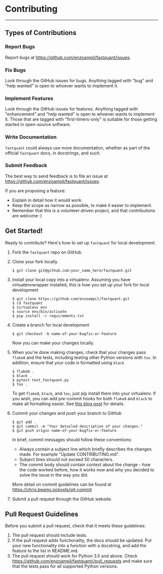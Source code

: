 # Contributing
---


## Types of Contributions


### Report Bugs

Report bugs at https://github.com/enzoampil/fastquant/issues.


### Fix Bugs

Look through the GitHub issues for bugs. Anything tagged with "bug"
and "help wanted" is open to whoever wants to implement it.


### Implement Features

Look through the GitHub issues for features. Anything tagged with "enhancement"
and "help wanted" is open to whoever wants to implement it. Those that are
tagged with "first-timers-only" is suitable for those getting started in open-source software.


### Write Documentation

`fastquant` could always use more documentation, whether as part of the
official `fastquant` docs, in docstrings, and such.


### Submit Feedback

The best way to send feedback is to file an issue at https://github.com/enzoampil/fastquant/issues.

If you are proposing a feature:

* Explain in detail how it would work.
* Keep the scope as narrow as possible, to make it easier to implement.
* Remember that this is a volunteer-driven project, and that contributions
  are welcome :)


## Get Started!


Ready to contribute? Here's how to set up `fastquant` for local development.

1. Fork the `fastquant` repo on GitHub.
2. Clone your fork locally
    ```shell
    $ git clone git@github.com:your_name_here/fastquant.git
    ```

3. Install your local copy into a virtualenv. Assuming you have virtualenvwrapper installed, this is how you set up your fork for local development
    ```shell
    $ git clone https://github.com/enzoampil/fastquant.git
    $ cd fastquant
    $ virtualenv env
    $ source env/bin/activate
    $ pip install -r requirements.txt
    ```

4. Create a branch for local development
    ```shell
    $ git checkout -b name-of-your-bugfix-or-feature
    ```
    Now you can make your changes locally.

5. When you're done making changes, check that your changes pass `flake8` and the tests, including testing other Python versions with `tox`. In addition, ensure that your code is formatted using `black`
    ```shell
    $ flake8 .
    $ black .
    $ pytest test_fastquant.py
    $ tox .
    ```

    To get `flake8`, `black`, and `tox`, just pip install them into your virtualenv. If you wish,
    you can add pre-commit hooks for both `flake8` and `black` to make all formatting easier. See [this blog post](https://ljvmiranda921.github.io/notebook/2018/06/21/precommits-using-black-and-flake8/) for details.

6. Commit your changes and push your branch to GitHub
    ```shell
    $ git add .
    $ git commit -m "Your detailed description of your changes."
    $ git push origin name-of-your-bugfix-or-feature
    ```

    In brief, commit messages should follow these conventions:

    * Always contain a subject line which briefly describes the changes made. For example "Update CONTRIBUTING.md".
    * Subject lines should not exceed 50 characters.
    * The commit body should contain context about the change - how the code worked before, how it works now and why you decided to solve the issue in the way you did.

    More detail on commit guidelines can be found at https://chris.beams.io/posts/git-commit

7. Submit a pull request through the GitHub website.


## Pull Request Guidelines

Before you submit a pull request, check that it meets these guidelines:

1. The pull request should include tests.
2. If the pull request adds functionality, the docs should be updated. Put
   your new functionality into a function with a docstring, and add the
   feature to the list in README.md.
3. The pull request should work for Python 3.5 and above. Check
   https://github.com/enzoampil/fastquant//pull_requests
   and make sure that the tests pass for all supported Python versions.
